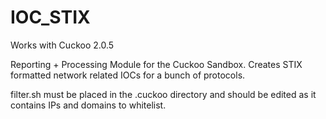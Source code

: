 # IOC_STIX
Works with Cuckoo 2.0.5

Reporting + Processing Module for the Cuckoo Sandbox. Creates STIX formatted network related IOCs for a bunch of protocols.

filter.sh must be placed in the .cuckoo directory and should be edited as it contains IPs and domains to whitelist.

